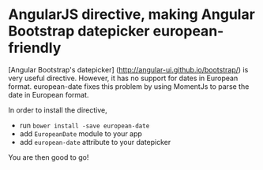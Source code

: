 # AngularJS directive, making Angular Bootstrap datepicker european-friendly

[Angular Bootstrap's datepicker] (http://angular-ui.github.io/bootstrap/) is very useful directive. 
However, it has no support for dates in European format.
european-date fixes this problem by using MomentJs to parse the date in European format.

In order to install the directive, 
* run `bower install -save european-date`
* add `EuropeanDate` module to your app
* add `european-date` attribute to your datepicker

You are then good to go!
